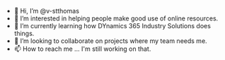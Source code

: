 - 👋 Hi, I’m @v-stthomas
- 👀 I’m interested in helping people make good use of online resources.
- 🌱 I’m currently learning how DYnamics 365 Industry Solutions does things.
- 💞️ I’m looking to collaborate on projects where my team needs me.
- 📫 How to reach me ... I'm still working on that.

<!---
v-stthomas/v-stthomas is a ✨ special ✨ repository because its `README.md` (this file) appears on your GitHub profile.
You can click the Preview link to take a look at your changes.
--->
